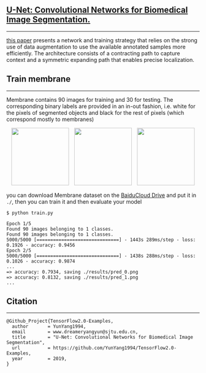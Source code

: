 
## [U-Net: Convolutional Networks for Biomedical Image Segmentation.](https://github.com/YunYang1994/ai-notebooks/blob/master/Unet.md)
--------------------
 [this paper](https://arxiv.org/abs/1505.04597) presents a network and training strategy that relies on the strong use of data augmentation to use the available annotated samples more efficiently. The architecture consists of a contracting path to capture context and a symmetric expanding path that enables precise localization.

## Train membrane
--------------------
Membrane contains 90 images for training and 30 for testing.  The corresponding binary labels are provided in an in-out fashion, i.e. white for the pixels of segmented objects and black for the rest of pixels (which correspond mostly to membranes)

<center class="Third">
    <img src="https://user-images.githubusercontent.com/30433053/67921821-ef277800-fbe3-11e9-822a-88e2a93e4048.png" width=150 hspace=5/>
    <img src="https://user-images.githubusercontent.com/30433053/67921970-580ef000-fbe4-11e9-8141-699ae37373af.png" width=150 hspace=5/>
    <img src="https://user-images.githubusercontent.com/30433053/67921454-baff8780-fbe2-11e9-8275-e42cc92604ff.png" width=150 hspace=5/>
</center>


you can download Membrane dataset on the [BaiduCloud Drive](https://pan.baidu.com/s/1O9U48zDjulhLYONksX569w) and put it in `./`, then you can train it and then evaluate your model

```bashrc
$ python train.py

Epoch 1/5
Found 90 images belonging to 1 classes.
Found 90 images belonging to 1 classes.
5000/5000 [==============================] - 1443s 289ms/step - loss: 0.1926 - accuracy: 0.9456
Epoch 2/5
5000/5000 [==============================] - 1438s 288ms/step - loss: 0.1026 - accuracy: 0.9874
...
=> accuracy: 0.7934, saving ./results/pred_0.png
=> accuracy: 0.8132, saving ./results/pred_1.png
...
```

## Citation
--------------------
```
@Github_Project{TensorFlow2.0-Examples,
  author       = YunYang1994,
  email        = www.dreameryangyun@sjtu.edu.cn,
  title        = "U-Net: Convolutional Networks for Biomedical Image Segmentation",
  url          = https://github.com/YunYang1994/TensorFlow2.0-Examples,
  year         = 2019,
}
```
